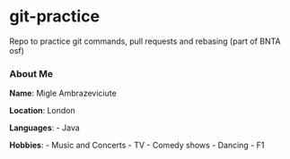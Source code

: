 # git-practice
Repo to practice git commands, pull requests and rebasing (part of BNTA osf)

### About Me

**Name**: Migle Ambrazeviciute

**Location**: London

**Languages**:
    - Java

**Hobbies**:
    - Music and Concerts
    - TV 
    - Comedy shows
    - Dancing
    - F1

